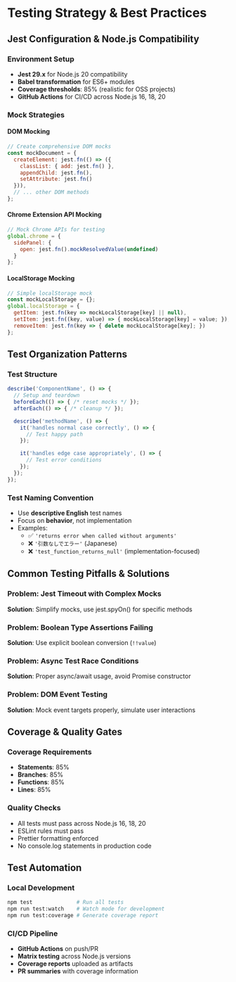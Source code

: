# Testing Strategy & Best Practices

## Jest Configuration & Node.js Compatibility

### Environment Setup
- **Jest 29.x** for Node.js 20 compatibility
- **Babel transformation** for ES6+ modules
- **Coverage thresholds**: 85% (realistic for OSS projects)
- **GitHub Actions** for CI/CD across Node.js 16, 18, 20

### Mock Strategies

#### DOM Mocking
```javascript
// Create comprehensive DOM mocks
const mockDocument = {
  createElement: jest.fn(() => ({
    classList: { add: jest.fn() },
    appendChild: jest.fn(),
    setAttribute: jest.fn()
  })),
  // ... other DOM methods
};
```

#### Chrome Extension API Mocking
```javascript
// Mock Chrome APIs for testing
global.chrome = {
  sidePanel: {
    open: jest.fn().mockResolvedValue(undefined)
  }
};
```

#### LocalStorage Mocking
```javascript
// Simple localStorage mock
const mockLocalStorage = {};
global.localStorage = {
  getItem: jest.fn(key => mockLocalStorage[key] || null),
  setItem: jest.fn((key, value) => { mockLocalStorage[key] = value; }),
  removeItem: jest.fn(key => { delete mockLocalStorage[key]; })
};
```

## Test Organization Patterns

### Test Structure
```javascript
describe('ComponentName', () => {
  // Setup and teardown
  beforeEach(() => { /* reset mocks */ });
  afterEach(() => { /* cleanup */ });

  describe('methodName', () => {
    it('handles normal case correctly', () => {
      // Test happy path
    });

    it('handles edge case appropriately', () => {
      // Test error conditions
    });
  });
});
```

### Test Naming Convention
- Use **descriptive English** test names
- Focus on **behavior**, not implementation
- Examples:
  - ✅ `'returns error when called without arguments'`
  - ❌ `'引数なしでエラー'` (Japanese)
  - ❌ `'test_function_returns_null'` (implementation-focused)

## Common Testing Pitfalls & Solutions

### Problem: Jest Timeout with Complex Mocks
**Solution**: Simplify mocks, use jest.spyOn() for specific methods

### Problem: Boolean Type Assertions Failing
**Solution**: Use explicit boolean conversion (`!!value`)

### Problem: Async Test Race Conditions
**Solution**: Proper async/await usage, avoid Promise constructor

### Problem: DOM Event Testing
**Solution**: Mock event targets properly, simulate user interactions

## Coverage & Quality Gates

### Coverage Requirements
- **Statements**: 85%
- **Branches**: 85%
- **Functions**: 85%
- **Lines**: 85%

### Quality Checks
- All tests must pass across Node.js 16, 18, 20
- ESLint rules must pass
- Prettier formatting enforced
- No console.log statements in production code

## Test Automation

### Local Development
```bash
npm test              # Run all tests
npm run test:watch    # Watch mode for development
npm run test:coverage # Generate coverage report
```

### CI/CD Pipeline
- **GitHub Actions** on push/PR
- **Matrix testing** across Node.js versions
- **Coverage reports** uploaded as artifacts
- **PR summaries** with coverage information
